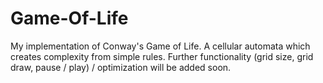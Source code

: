 # Game-Of-Life
My implementation of Conway's Game of Life. A cellular automata which creates complexity from simple rules. Further functionality (grid size, grid draw, pause / play) / optimization will be added soon.
